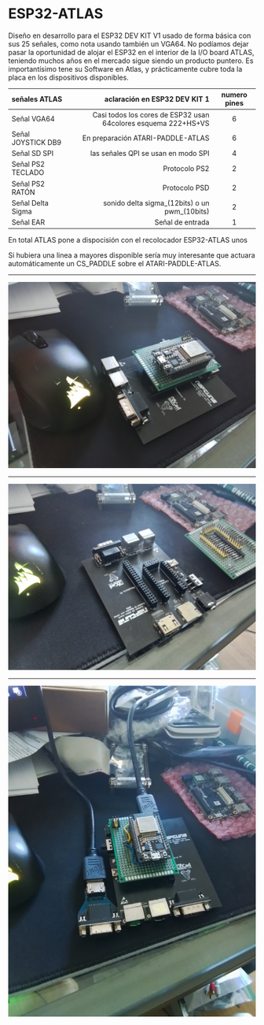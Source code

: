 # ESP32-ATLAS
Diseño en desarrollo para el ESP32 DEV KIT V1 usado de forma básica con sus  25 señales, como nota usando también un VGA64.
No podíamos dejar pasar la oportunidad de alojar el ESP32 en el interior de la I/O board ATLAS, teniendo muchos años en el mercado sigue siendo un producto puntero.
Es importantísimo tene su Software en Atlas, y prácticamente cubre toda la placa en los dispositivos disponibles.

señales ATLAS| aclaración en ESP32 DEV KIT 1 | numero pines
| :--- | ---: | :---:
Señal VGA64 | Casi todos los cores de ESP32 usan 64colores esquema 222+HS+VS | 6
Señal JOYSTICK DB9 | En preparación ATARI-PADDLE-ATLAS  | 6
Señal SD SPI | las señales QPI se usan en modo SPI| 4
Señal PS2 TECLADO  | Protocolo PS2 | 2
Señal PS2 RATÓN | Protocolo PSD | 2
Señal Delta Sigma | sonido delta sigma_(12bits) o un pwm_(10bits)| 2
Señal EAR | Señal de entrada | 1





En total ATLAS pone a dispocisión con el recolocador ESP32-ATLAS unos 

Si hubiera una linea a mayores disponible sería muy interesante que actuara automáticamente un CS_PADDLE sobre el ATARI-PADDLE-ATLAS.

---

![ESP32-ATLAS-AKA-NEPTUNE](https://github.com/AtlasFPGA/ESP32-ATLAS/blob/main/FOTOS/ESP32-ATLAS-AKA-NEPTUNE.jpg)

---

![ESP32-ATLAS-PINES-MKR-Y-PMOD](https://github.com/AtlasFPGA/ESP32-ATLAS/blob/main/FOTOS/ESP32-ATLAS-PINES-MKR-Y-PMOD.jpg)

---

![ESP32-ATLAS-WITH-VGA64](https://github.com/AtlasFPGA/ESP32-ATLAS/blob/main/FOTOS/ESP32-ATLAS-WITH-VGA64.jpg)
